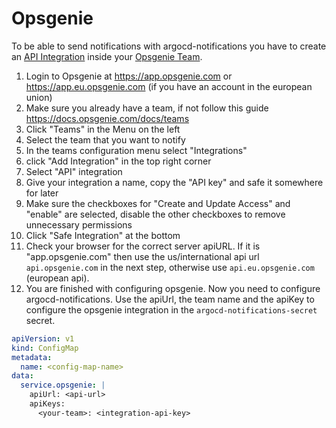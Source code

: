 # Opsgenie

To be able to send notifications with argocd-notifications you have to create an [API Integration](https://docs.opsgenie.com/docs/integrations-overview) inside your [Opsgenie Team](https://docs.opsgenie.com/docs/teams).

1. Login to Opsgenie at https://app.opsgenie.com or https://app.eu.opsgenie.com (if you have an account in the european union)
2. Make sure you already have a team, if not follow this guide https://docs.opsgenie.com/docs/teams
3. Click "Teams" in the Menu on the left
4. Select the team that you want to notify
5. In the teams configuration menu select "Integrations"
6. click "Add Integration" in the top right corner
7. Select "API" integration
8. Give your integration a name, copy the "API key" and safe it somewhere for later
9. Make sure the checkboxes for "Create and Update Access" and "enable" are selected, disable the other checkboxes to remove unnecessary permissions
10. Click "Safe Integration" at the bottom
11. Check your browser for the correct server apiURL. If it is "app.opsgenie.com" then use the us/international api url `api.opsgenie.com` in the next step, otherwise use `api.eu.opsgenie.com` (european api). 
12. You are finished with configuring opsgenie. Now you need to configure argocd-notifications. Use the apiUrl, the team name and the apiKey to configure the opsgenie integration in the `argocd-notifications-secret` secret. 

```yaml
apiVersion: v1
kind: ConfigMap
metadata:
  name: <config-map-name>
data:
  service.opsgenie: |
    apiUrl: <api-url>
    apiKeys:
      <your-team>: <integration-api-key>
```